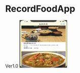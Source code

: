 # RecordFoodApp
Ver1.0
<img width="150" height="150" src="https://github.com/WuMinFu/RecordFoodApp/blob/master/RecordFoodTest.png"/>
